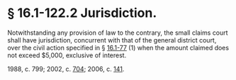 # § 16.1-122.2 Jurisdiction.

<p>Notwithstanding any provision of law to the contrary, the small claims court shall have jurisdiction, concurrent with that of the general district court, over the civil action specified in § <a href='http://law.lis.virginia.gov/vacode/16.1-77/'>16.1-77</a> (1) when the amount claimed does not exceed $5,000, exclusive of interest.</p><p>1988, c. 799; 2002, c. <a href='http://lis.virginia.gov/cgi-bin/legp604.exe?021+ful+CHAP0704'>704</a>; 2006, c. <a href='http://lis.virginia.gov/cgi-bin/legp604.exe?061+ful+CHAP0141'>141</a>.</p>